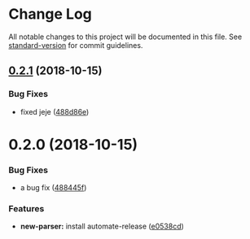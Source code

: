 # Change Log

All notable changes to this project will be documented in this file. See [standard-version](https://github.com/conventional-changelog/standard-version) for commit guidelines.

<a name="0.2.1"></a>
## [0.2.1](https://github.com/EmanuelGenially/test-automate-release/compare/v0.2.0...v0.2.1) (2018-10-15)


### Bug Fixes

* fixed jeje ([488d86e](https://github.com/EmanuelGenially/test-automate-release/commit/488d86e))



<a name="0.2.0"></a>
# 0.2.0 (2018-10-15)


### Bug Fixes

* a bug fix ([488445f](https://github.com/EmanuelGenially/test-automate-release/commit/488445f))


### Features

* **new-parser:** install automate-release ([e0538cd](https://github.com/EmanuelGenially/test-automate-release/commit/e0538cd))
